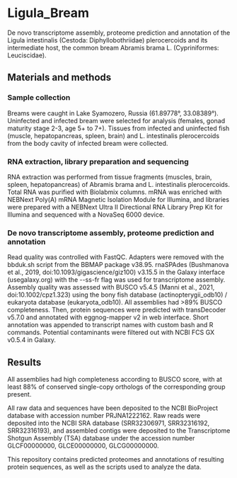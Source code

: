 # Ligula_Bream
De novo transcriptome assembly, proteome prediction and annotation of the Ligula intestinalis (Cestoda: Diphyllobothriidae) plerocercoids and its intermediate host, the common bream Abramis brama L. (Cypriniformes: Leuciscidae).

## Materials and methods

### Sample collection
Breams were caught in Lake Syamozero, Russia (61.89778°, 33.08389°). Uninfected and infected bream were selected for analysis (females, gonad maturity stage 2-3, age 5+ to 7+). Tissues from infected and uninfected fish (muscle, hepatopancreas, spleen, brain) and L. intestinalis plerocercoids from the body cavity of infected bream were collected.

### RNA extraction, library preparation and sequencing
RNA extraction was performed from tissue fragments (muscles, brain, spleen, hepatopancreas) of Abramis brama and L. intestinalis plerocercoids. Total RNA was purified with Biolabmix columns. mRNA was enriched with NEBNext Poly(A) mRNA Magnetic Isolation Module for Illumina, and libraries were prepared with a NEBNext Ultra II Directional RNA Library Prep Kit for Illumina and sequenced with a NovaSeq 6000 device.

### De novo transcriptome assembly, proteome prediction and annotation
Read quality was controlled with FastQC. Adapters were removed with the bbduk.sh script from the BBMAP package v38.95. rnaSPAdes (Bushmanova et al., 2019, doi:10.1093/gigascience/giz100) v3.15.5 in the Galaxy interface (usegalaxy.org) with the --ss-fr flag was used for transcriptome assembly. Assembly quality was assessed with BUSCO v5.4.5 (Manni et al., 2021, doi:10.1002/cpz1.323) using the bony fish database (actinopterygii_odb10) / eukaryota database (eukaryota_odb10). All assemblies had >89% BUSCO completeness. Then, protein sequences were predicted with transDecoder v5.7.0 and annotated with eggnog-mapper v2 in web interface. Short annotation was appended to transcript names with custom bash and R commands. Potential contaminants were filtered out with NCBI FCS GX v0.5.4 in Galaxy.

## Results
All assemblies had high completeness according to BUSCO score, with at least 88% of conserved single-copy orthologs of the corresponding group present.

All raw data and sequences have been deposited to the NCBI BioProject database with accession number PRJNA1222162. Raw reads were deposited into the NCBI SRA database (SRR32306971, SRR32316192, SRR32316193), and assembled contigs were deposited to the Transcriptome Shotgun Assembly (TSA) database under the accession number GLCF00000000, GLCE00000000, GLCG00000000.

This repository contains predicted proteomes and annotations of resulting protein sequences, as well as the scripts used to analyze the data.
